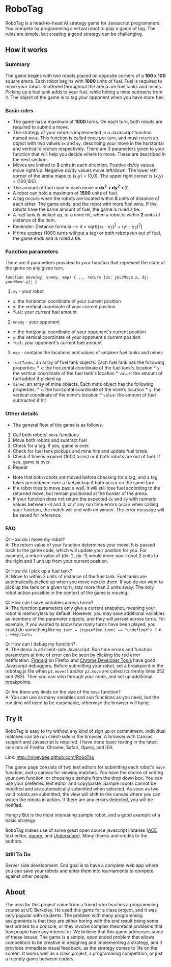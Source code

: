 # RoboTag

RoboTag is a head-to-head AI strategy game for Javascript programmers. You compete by programming a virtual robot to play a game of tag. The rules are simple, but creating a good strategy can be challenging.

## How it works
### Summary
The game begins with two robots placed on opposite corners of a **100 x 100** square arena. Each robot begins with **1000** units of fuel. Fuel is required to move your robot. Scattered throughout the arena are fuel tanks and mines. Picking up a fuel tank adds to your fuel, while hitting a mine subtracts from it. The object of the game is to tag your opponent when you have more fuel.

### Basic rules
*   The game has a maximum of **1000** turns. On each turn, both robots are required to submit a move.
*   The strategy of your robot is implemented in a Javascript function named `move`. This function is called once per turn, and must return an object with two values `dx` and `dy`, describing your move in the horizontal and vertical direction respectively. There are 3 parameters given to your function that will help you decide where to move. These are described in the next section.
*   Moves are limited to **3** units in each direction. Positive dx/dy values move right/up. Negative dx/dy values move left/down. The lower left corner of the arena maps to (x,y) = (0,0). The upper right corner is (x,y) = (100,100).
*   The amount of fuel used in each move = **dx<sup>2</sup> + dy<sup>2</sup> + 2**
*   A robot can hold a maximum of **1500** units of fuel.
*   A tag occurs when the robots are located within **5** units of distance of each other. The game ends, and the robot with more fuel wins. If the robots have the same amount of fuel, the game is ruled a tie.
*   A fuel tank is picked up, or a mine hit, when a robot is within **2** units of distance of the item.
*   Reminder: Distance formula --> d = sqrt[(x<sub>1</sub> - x<sub>2</sub>)<sup>2</sup> + (y<sub>1</sub> - y<sub>2</sub>)<sup>2</sup>]
*   If time expires (1000 turns without a tag) or both robots run out of fuel, the game ends and is ruled a tie.

### Function parameters
There are 3 parameters provided to your function that represent the state of the game on any given turn. 

`function move(my, enemy, map) { ... return {dx: yourMove.x, dy: yourMove.y}; }`

1.   `my` - your robot
   *   `x`: the horizontal coordinate of your current position
   *   `y`: the vertical coordinate of your current position
   *   `fuel`: your current fuel amount
2.   `enemy` - your opponent
   *   `x`: the horizontal coordinate of your opponent's current position
   *   `y`: the vertical coordinate of your opponent's current position
   *   `fuel`: your opponent's current fuel amount
3.   `map` - contains the locations and values of untaken fuel tanks and mines
   *   `fuelTanks`: an array of fuel tank objects. Each fuel tank has the following properties:
      *   `x`: the horizontal coordinate of the fuel tank's location
      *   `y`: the vertical coordinate of the fuel tank's location
      *   `value`: the amount of fuel added if picked up 
   *   `mines`: an array of mine objects. Each mine object has the following properties:
      *   `x`: the horizontal coordinate of the mine's location
      *   `y`: the vertical coordinate of the mine's location
      *   `value`: the amount of fuel subtracted if hit

### Other details
*   The general flow of the game is as follows:
   1.   Call both robots' `move` functions
   2.   Move both robots and subtract fuel
   3.   Check for a tag. If yes, game is over.
   4.   Check for fuel tank pickups and mine hits and update fuel totals.
   5.   Check if time is expired (1000 turns) or if both robots are out of fuel. If yes, game is over.
   6.   Repeat
*   Note that both robots are moved before checking for a tag, and a tag takes precedence over a fuel pickup if both occur on the same turn.
*   If a robot tries to move past a wall, it will still lose fuel according to the returned move, but remain positioned at the border of the arena.
*   If your function does not return the expected `dx` and `dy` with numeric values between -3 and 3, or if any run time errors occur when calling your function, the match will end with no winner. The error message will be saved for reference.

### FAQ
Q: How do I move my robot? <br>
A: The return value of your function determines your move. It is passed back to the game code, which will update your position for you. For example, a return value of {dx: 2, dy: 1} would move your robot 2 units to the right and 1 unit up from your current position.

Q: How do I pick up a fuel tank?<br>
A: Move to within 2 units of distance of the fuel tank. Fuel tanks are automatically picked up when you move next to them. If you do not want to pick up the tank on a given turn, stay more than 2 units away. The only robot action possible in the context of the game is moving.

Q: How can I save variables across turns?<br>
A: The function parameters only give a current snapshot, meaning your robot is memoryless by default. However, you may save additional variables as members of the parameter objects, and they will persist across turns. For example, if you wanted to know how many turns have been played, you could do something like `my.turn = (typeof(my.turn) == "undefined") ? 0 : ++my.turn;`

Q: How can I debug my function?<br>
A: The demo is all client-side Javascript. Run time errors and function parameters at time of error can be seen by clicking the red error notification. [Firebug][] on Firefox and [Chrome Developer Tools][] have good Javascript debuggers. Before submitting your robot, set a breakpoint in the robotag.js file when `p1.move()` and/or `p2.move` are called (currently lines 252 and 263). Then you can step through your code, and set up additional breakpoints.

Q: Are there any limits on the size of the `move` function?<br>
A: You can use as many variables and sub functions as you need, but the run time will need to be reasonable, otherwise the browser will hang.

## Try It 
RoboTag is easy to try without any kind of sign up or commitment. Individual matches can be run client-side in the browser. A browser with Canvas support and Javascript is required. I have done basic testing in the latest versions of Firefox, Chrome, Safari, Opera, and IE9. 

Link: <http://mikeygee.github.com/RoboTag>

The game page consists of two text editors for submitting each robot's `move` function, and a canvas for viewing matches. You have the choice of writing your own function, or choosing a sample from the drop down box. You can use your preferred text editor and copy/paste. Sample robots cannot be modified and are automatically submitted when selected. As soon as two valid robots are submitted, the view will shift to the canvas where you can watch the robots in action. If there are any errors detected, you will be notified. 

Hungry Bot is the most interesting sample robot, and a good example of a basic strategy.

RoboTag makes use of some great open source javascript libraries ([ACE][] text editor, [jquery][], and [Underscore][]). Many thanks and credits to the authors.

### Still To Do
Server side development. End goal is to have a complete web app where you can save your robots and enter them into tournaments to compete against other people.

## About
The idea for this project came from a friend who teaches a programming course at UC Berkeley. He used this game for a class project, and it was very popular with students. The problem with many programming assignments is that they are either boring with the end result being some text printed to a console, or they involve complex theoretical problems that few people have any interest in. We believe that this game addresses some of these issues. The game is a simple, open ended problem that allows competitors to be creative in designing and implementing a strategy, and it provides immediate visual feedback, as the strategy comes to life on the screen. It works well as a class project, a programming competition, or just a friendly game between coders. 

[Firebug]: http://getfirebug.com
[Chrome Developer Tools]: http://code.google.com/chrome/devtools/docs/scripts
[ACE]: https://github.com/ajaxorg/ace
[jquery]: http://jquery.com
[Underscore]: http://documentcloud.github.com/underscore
